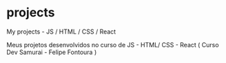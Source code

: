 # projects

My projects - JS / HTML / CSS / React

Meus projetos desenvolvidos no curso de JS - HTML/ CSS - React
( Curso Dev Samurai - Felipe Fontoura )
